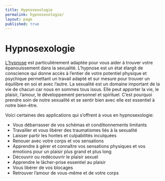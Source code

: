 ```yaml
---
title: Hypnosexologie
permalink: hypnosexologie/
layout: page
published: true
---
```


# Hypnosexologie

[L’hypnose](http://laetitia-stucki.ch/hypnose/) est particulièrement adaptée pour vous aider à trouver votre épanouissement dans la sexualité. L’hypnose est un état élargit de conscience qui donne accès à l’entier de votre potentiel physique et psychique permettant un travail adapté et sur mesure pour trouver un équilibre en soi et avec l’autre. La sexualité est un domaine important de la vie de chacun car nous en sommes tous issus. Elle peut apporter la vie, le plaisir, l’amour, le développement personnel et spirituel. C’est pourquoi prendre soin de notre sexualité et se sentir bien avec elle est essentiel à notre bien-être.

Voici certaines des applications qui s’offrent à vous en hypnosexologie:

- Vous débarrasser de vos schémas et conditionnements limitants
- Travailler et vous libérer des traumatismes liés à la sexualité
- Laisser partir les hontes et culpabilités inculquées
- Renouer avec votre corps et vos sensations
- Apprendre à gérer et connaître vos sensations physiques et vos émotions pour un plaisir plus grand et plus long
- Découvrir ou redécouvrir le plaisir sexuel
- Apprendre le lâcher-prise essentiel au plaisir
- Vous libérer de vos blocages
- Retrouver l’amour de vous-même et de votre corps

